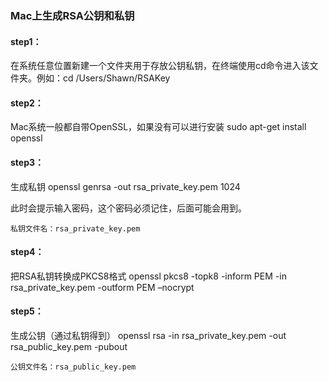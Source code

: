 ### Mac上生成RSA公钥和私钥

#### step1：

在系统任意位置新建一个文件夹用于存放公钥私钥，在终端使用cd命令进入该文件夹。例如：cd /Users/Shawn/RSAKey

#### step2：

Mac系统一般都自带OpenSSL，如果没有可以进行安装
sudo apt-get install openssl

#### step3：

生成私钥
openssl genrsa -out rsa_private_key.pem 1024

此时会提示输入密码，这个密码必须记住，后面可能会用到。
```
私钥文件名：rsa_private_key.pem
```

#### step4：

把RSA私钥转换成PKCS8格式
openssl pkcs8 -topk8 -inform PEM -in rsa_private_key.pem -outform PEM –nocrypt

#### step5：

生成公钥（通过私钥得到）
openssl rsa -in rsa_private_key.pem -out rsa_public_key.pem -pubout
```
公钥文件名：rsa_public_key.pem
```
